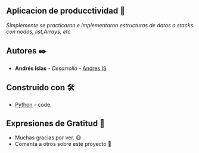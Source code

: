## Aplicacion de producctividad 📝

_Simplemente se practicaron e implementaron estructuras de datos o stacks con nodos, list,Arrays, etc_

## Autores ✒️

* **Andrés Islas** - *Desarrollo* - [Andres IS](https://github.com/Art-And)

## Construido con 🛠️

* [Python](https://www.python.org/) - code.

## Expresiones de Gratitud 🎁

* Muchas gracias por ver. 😃
* Comenta a otros sobre este proyecto 📢
